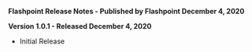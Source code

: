 **Flashpoint Release Notes - Published by Flashpoint December 4, 2020**


**Version 1.0.1 - Released December 4, 2020**

* Initial Release
